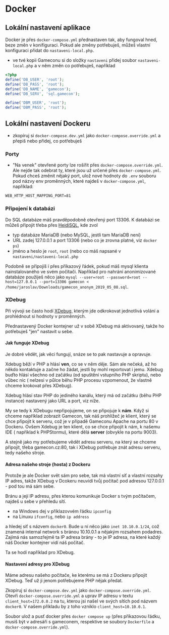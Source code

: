 # Docker

## Lokální nastavení aplikace

Docker je přes `docker-compose.yml` přednastaven tak, aby fungoval hned, beze změn v konifiguraci. Pokud ale změny
potřebuješ, můžeš vlastní konfiguraci přidat do `nastaveni-local.php`.

- ve tvé kopii Gameconu si do složky `nastaveni` přidej soubor `nastaveni-local.php` a v něm změn co potřebuješ,
  například

```php
<?php
define('DB_USER', 'root');
define('DB_PASS', 'root');
define('DB_NAME', 'gamecon');
define('DB_SERV', 'sql.gamecon');

define('DBM_USER', 'root');
define('DBM_PASS', 'root');
```

## Lokální nastavení Dockeru

- zkopíruj si `docker-compose.dev.yml` jako `docker-compose.override.yml` a přepiš nebo přidej, co potřebuješ

### Porty

- "Na venek" otevřené porty lze rošířit přes `docker-compose.override.yml`. Ale nejde tak odebrat ty, které jsou už
  určené přes `docker-compose.yml`. Pokud chceš změnit nějaký port, ulož nové hodnoty do `.env` souboru pod názvy env
  proměnných, které najdeš v `docker-compose.yml`, například:

```
WEB_HTTP_HOST_MAPPING_PORT=81
```

### Připojení k databázi

Do SQL databáze máš pravděpodobně otevřený port 13306. K databázi se můžeš připojit třeba
přes [HeidiSQL](https://www.heidisql.com/), kde zvol

- typ databáze MariaDB (nebo MySQL, jestli tam MariaDB není)
- URL zadej 127.0.0.1 a port 13306 (nebo co je zrovna platné, viz `docker ps`)
- jméno a heslo je `root`, `root` (nebo co máš napsané v `nastaveni/nastaveni-local.php`

Podobně se připojíš i přes příkazový řádek, pokud máš mysql klienta nainstalovaného ve svém počítači. Například pro
nahrání anonimizované databáze použiješ něco
jako `mysql --user=root --password=root --host=127.0.0.1 --port=13306 gamecon < /home/jaroslav/Downloads/gamecon_anonym_2019_05_08.sql`.

### XDebug

Při vývoji se často hodí [XDebug](https://deliciousbrains.com/xdebug-advanced-php-debugging/), kterým jde odkrokovat
jednotlivá volání a prohlédnout si hodnoty v proměnných.

Přednastavený Docker kontejner už v sobě XDebug má aktivovaný, takže ho potřebuješ "jen" nastavit u sebe.

#### Jak funguje XDebug

Je dobré vědět, jak věci fungují, snáze se to pak nastavuje a opravuje.

Xdebug běží v PHP a hlásí **ven**, co se v něm děje. Sám ale nečeká, až ho někdo kontaktuje a začne ho žádat, jestli by
mohl reportovat i jemu. Xdebug buďto hlásí všechno od začátku (od spuštění vstupního PHP skriptu), nebo vůbec nic (
nelzesi v půlce běhu PHP procesu vzpomenout, že vlastně chceme krokovat přes XDebug).

Xdebug hlásí stav PHP do jediného kanálu, který má od začátku (běhu PHP instance) nastavený jako URL a port, viz níže.

My se tedy k XDebugu nepřipojujeme, on se připojuje k **nám**.
Když si chceme například zobrazit Gamecon, tak náš prohlížeč je klient, který se chce připojit k serveru, což je v
případě Gameconu Apache na portu 80 v Dockeru. Ovšem Xdebug je ten klient, co se chce připojit k nám, k našemu IDE (
například k PHPStormu), které dělá **server** (obvykle na portu 9003).

A stejně jako my potřebujeme vědět adresu serveru, na který se chceme připojit, třeba gamecon.cz:80, tak i XDebug
potřebuje znát adresu serveru, tedy našeho stroje.

#### Adresa našeho stroje (hosta) z Dockeru

Protože je ale Docker svět sám pro sebe, tak má vlastní síť a vlastní rozsahy IP adres, takže XDebug v Dcokeru neuvidí
tvůj počítač pod adresou 127.0.0.1 - pod tou má sám sebe.

Bránu a její IP adresu, přes kterou komunikuje Docker s tvým počítačem, najdeš u sebe v přehledu sítí.

- na Windows dej v příklazovvém řádku `ipconfig`
- na Linuxu `ifconfig`, nebo `ip address`

a hledej síť s názvem `docker0`. Bude u ní něco jako `inet 10.10.0.1/24`, což znamená internal network s bránou
10.10.0.1 a nějakým rozsahem podadres. Zajímá nás samozřejmě ta IP adresa brány - to je IP adresa, na které každý náš
Docker kontejner vidí náš počítač.

Ta se hodí například pro XDebug.

#### Nastavení adresy pro XDebug

Máme adresu našeho počítače, ke kterému se má z Dockeru připojit XDebug. Teď už ji jenom potřebujeme PHP nějak předat.

Zkopíruj si `docker-compose.dev.yml` jako `docker-compose.override.yml`. Otevři `docker-compose.override.yml` a uprav IP
adresu v textu `client_host=172.0.0.2` na tu, kterou jsi našel ve svých sítích pod názvem `docker0`. V našem
příkladu by z toho vzniklo `client_host=10.10.0.1`.

Soubor ulož a pusť docker přes `docker compose up` (přes příkazovou řádku, musíš být v adresáři s gameconem, respektive
se soubory `Dockerfile` a `docker-compose.override.yml`).
